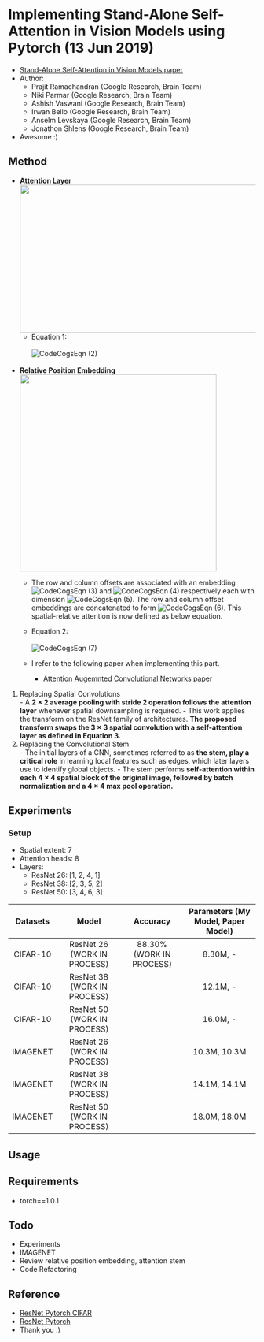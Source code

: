 # Implementing Stand-Alone Self-Attention in Vision Models using Pytorch (13 Jun 2019)
  - [Stand-Alone Self-Attention in Vision Models paper](https://arxiv.org/abs/1906.05909)
  - Author:
    - Prajit Ramachandran (Google Research, Brain Team)
    - Niki Parmar (Google Research, Brain Team)
    - Ashish Vaswani (Google Research, Brain Team)
    - Irwan Bello (Google Research, Brain Team)
    - Anselm Levskaya (Google Research, Brain Team)
    - Jonathon Shlens (Google Research, Brain Team)
  - Awesome :)

## Method
  - **Attention Layer**<br>
    <img src='https://user-images.githubusercontent.com/22078438/60595767-a7821280-9de2-11e9-891a-38dd49c25377.PNG' height='300' width='500'><br>
    - Equation 1:<br><br>
    ![CodeCogsEqn (2)](https://user-images.githubusercontent.com/22078438/60596611-5a06a500-9de4-11e9-9116-4d1641f4b84d.gif)<br><br>
  - **Relative Position Embedding**<br>
    <img src='https://user-images.githubusercontent.com/22078438/60596076-34c56700-9de3-11e9-9beb-c03f8842d8b8.PNG' height='400'><br>
    - The row and column offsets are associated with an embedding ![CodeCogsEqn (3)](https://user-images.githubusercontent.com/22078438/60596887-da2d0a80-9de4-11e9-936d-73f5159aa8b9.gif) and ![CodeCogsEqn (4)](https://user-images.githubusercontent.com/22078438/60596947-f9c43300-9de4-11e9-8630-7f4674c7f0c8.gif) respectively each with dimension ![CodeCogsEqn (5)](https://user-images.githubusercontent.com/22078438/60597007-182a2e80-9de5-11e9-9d44-c383e19f55b9.gif). The row and column offset embeddings are concatenated to form ![CodeCogsEqn (6)](https://user-images.githubusercontent.com/22078438/60597062-38f28400-9de5-11e9-8010-ee05512222b5.gif). This spatial-relative attention is now defined as below equation.
    - Equation 2:<br><br>
    ![CodeCogsEqn (7)](https://user-images.githubusercontent.com/22078438/60597197-7b1bc580-9de5-11e9-890a-6225db5a1108.gif)
      
    - I refer to the following paper when implementing this part.
      - [Attention Augemnted Convolutional Networks paper](https://arxiv.org/abs/1904.09925)
      
  1. Replacing Spatial Convolutions<br>
    - A **2 × 2 average pooling with stride 2 operation follows the attention layer** whenever spatial downsampling is required.
    - This work applies the transform on the ResNet family of architectures. **The proposed transform swaps the 3 × 3 spatial convolution with a self-attention layer as defined in Equation 3.**
  2. Replacing the Convolutional Stem<br>
    - The initial layers of a CNN, sometimes referred to as **the stem, play a critical role** in learning local features such as edges, which later layers use to identify global objects.
    - The stem performs **self-attention within each 4 × 4 spatial block of the original image, followed by batch normalization and a 4 × 4 max pool operation.**

## Experiments
### Setup
  - Spatial extent: 7
  - Attention heads: 8
  - Layers:
    - ResNet 26: [1, 2, 4, 1]
    - ResNet 38: [2, 3, 5, 2]
    - ResNet 50: [3, 4, 6, 3]
    
| Datasets | Model | Accuracy | Parameters (My Model, Paper Model)
| :---: | :---: | :---: | :---: |
CIFAR-10 | ResNet 26 (WORK IN PROCESS) | 88.30% (WORK IN PROCESS) | 8.30M, -
CIFAR-10 | ResNet 38 (WORK IN PROCESS) | | 12.1M, -
CIFAR-10 | ResNet 50 (WORK IN PROCESS) | | 16.0M, -
IMAGENET | ResNet 26 (WORK IN PROCESS) | | 10.3M, 10.3M
IMAGENET | ResNet 38 (WORK IN PROCESS) | | 14.1M, 14.1M
IMAGENET | ResNet 50 (WORK IN PROCESS) | | 18.0M, 18.0M

## Usage

## Requirements
  - torch==1.0.1

## Todo
  - Experiments
  - IMAGENET
  - Review relative position embedding, attention stem
  - Code Refactoring

## Reference
  - [ResNet Pytorch CIFAR](https://github.com/kuangliu/pytorch-cifar)
  - [ResNet Pytorch](https://github.com/pytorch/vision/blob/8350645b680b5dc0ef347de82deea5ae3f8ca3dc/torchvision/models/resnet.py)
  - Thank you :)
